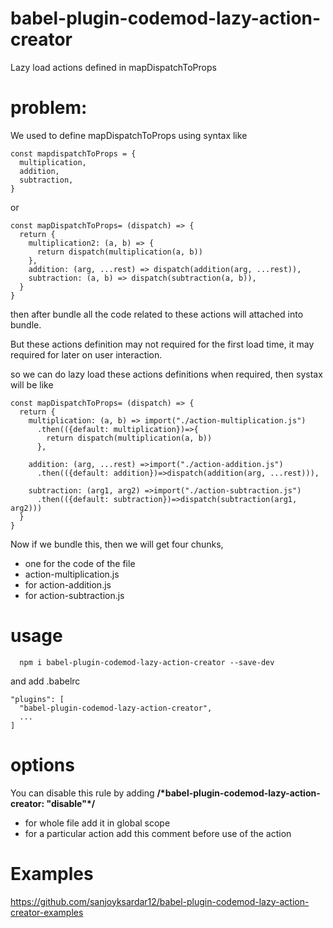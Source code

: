 # babel-plugin-codemod-lazy-action-creator
   Lazy load actions defined in mapDispatchToProps

# problem:
We used to define mapDispatchToProps
using syntax like
```
const mapdispatchToProps = {
  multiplication,
  addition,
  subtraction,
}
```
or
```
const mapDispatchToProps= (dispatch) => {
  return {
    multiplication2: (a, b) => {
      return dispatch(multiplication(a, b))
    },
    addition: (arg, ...rest) => dispatch(addition(arg, ...rest)),
    subtraction: (a, b) => dispatch(subtraction(a, b)),
  }
}
```

then after bundle all the code related to these actions will attached into bundle.

But these actions definition may not required for the first load time, it may required for later on user interaction.

so we can do lazy load these actions definitions when required, then systax will be like
```
const mapDispatchToProps= (dispatch) => {
  return {
    multiplication: (a, b) => import("./action-multiplication.js")
      .then(({default: multiplication})=>{
        return dispatch(multiplication(a, b))
      },

    addition: (arg, ...rest) =>import("./action-addition.js")
      .then(({default: addition})=>dispatch(addition(arg, ...rest))),

    subtraction: (arg1, arg2) =>import("./action-subtraction.js")
      .then(({default: subtraction})=>dispatch(subtraction(arg1, arg2)))
  }
}
```
Now if we bundle this, then we will get four chunks,
  -  one for the code of the file
  -  action-multiplication.js
  -   for action-addition.js
  -  for action-subtraction.js

# usage
```
  npm i babel-plugin-codemod-lazy-action-creator --save-dev
```
and add .babelrc
```
"plugins": [
  "babel-plugin-codemod-lazy-action-creator",
  ...
]
```


# options
 You can disable this rule by adding  **/\*babel-plugin-codemod-lazy-action-creator: "disable"\*\/**
  - for whole file add it in global scope
  - for a particular action add this comment before use of the action


 # Examples
 https://github.com/sanjoyksardar12/babel-plugin-codemod-lazy-action-creator-examples
